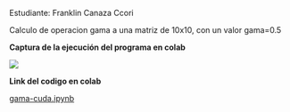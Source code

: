 Estudiante: Franklin Canaza Ccori

Calculo de operacion gama a una matriz de 10x10, con un valor gama=0.5

**Captura de la ejecución del programa en colab**

![](cubo.bmp)

**Link del codigo en colab**

[gama-cuda.ipynb](https://colab.research.google.com/drive/1l4YLtHi6yxuNjq4QRuK9XnQZEIAbMZ10#scrollTo=0oabTT4tvWk6)

